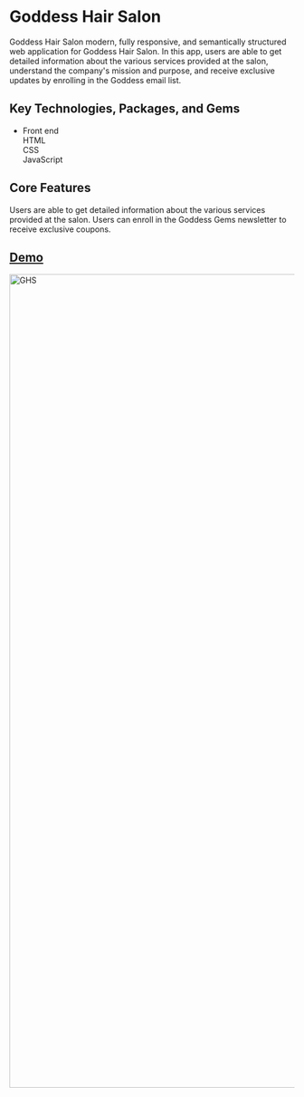 # Goddess Hair Salon 


Goddess Hair Salon modern, fully responsive, and semantically structured web application for Goddess Hair Salon. In this app, users are able to get detailed information about the various services provided at the salon, understand the company's mission and purpose, and receive exclusive updates by enrolling in the Goddess email list.

## Key Technologies, Packages, and Gems

- Front end <br>
HTML <br>
CSS <br>
JavaScript

## Core Features
Users are able to get detailed information about the various services provided at the salon.  Users can enroll in the Goddess Gems newsletter to receive exclusive coupons.


## [Demo](https://goddesshairsalon.netlify.app)
 <img width="1437" alt="GHS" src="https://user-images.githubusercontent.com/100317017/200155152-c1f0116d-eec9-4da7-93a0-3d41bd3b9a85.png">




